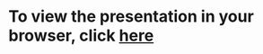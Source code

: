 # To view the presentation in your browser, click [here](http://jdifebo.github.io/java8/presentation/presentation.pdf)

